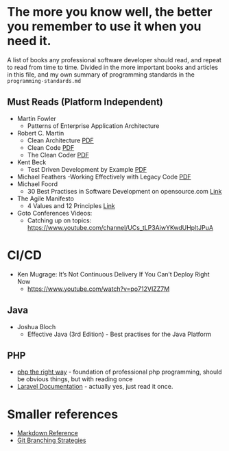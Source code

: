 # The more you know well, the better you remember to use it when you need it.
A list of books any professional software developer should read,
and repeat to read from time to time. Divided in the more important books and articles 
in this file, and my own summary of programming standards in the `programming-standards.md`

## Must Reads (Platform Independent)

- Martin Fowler
  - Patterns of Enterprise Application Architecture
- Robert C. Martin
  - Clean Architecture [PDF](http://putregai.com/sbooks/clean_arch.pdf)
  - Clean Code [PDF](https://www.investigatii.md/uploads/resurse/Clean_Code.pdf)
  - The Clean Coder [PDF](http://ptgmedia.pearsoncmg.com/images/9780137081073/samplepages/0137081073.pdf)
- Kent Beck
  - Test Driven Development by Example [PDF](https://www.eecs.yorku.ca/course_archive/2003-04/W/3311/sectionM/case_studies/money/KentBeck_TDD_byexample.pdf)
- Michael Feathers
  -Working Effectively with Legacy Code [PDF]() 
- Michael Foord
  - 30 Best Practises in Software Development on opensource.com [Link](https://opensource.com/article/17/5/30-best-practices-software-development-and-testing) 
- The Agile Manifesto
  - 4 Values and 12 Principles [Link](https://www.smartsheet.com/comprehensive-guide-values-principles-agile-manifesto)
- Goto Conferences Videos:
  - Catching up on topics: https://www.youtube.com/channel/UCs_tLP3AiwYKwdUHpltJPuA

# CI/CD
- Ken Mugrage: It’s Not Continuous Delivery If You Can’t Deploy Right Now 
  - https://www.youtube.com/watch?v=po712VIZZ7M

## Java
- Joshua Bloch
  - Effective Java (3rd Edition) - Best practises for the Java Platform
  
## PHP
- [php the right way](https://phptherightway.com) - foundation of professional php programming, 
should be obvious things, but with reading once
- [Laravel Documentation](https://laravel.com/docs) - actually yes, just read it once.

# Smaller references
- [Markdown Reference](https://commonmark.org/help/)
- [Git Branching Strategies](https://www.youtube.com/watch?v=y4yg7aT4NgM)